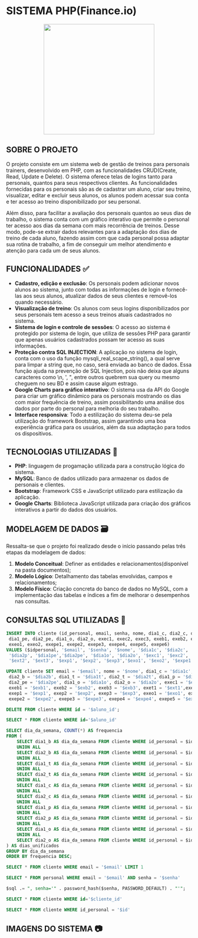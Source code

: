 # SISTEMA PHP(Finance.io)
<div align="center">
<img src="https://github.com/user-attachments/assets/4d82aa8b-31fc-4707-8178-8b27c41d0852" width="300px"/>
</div>


## SOBRE O PROJETO
O projeto consiste em um sistema web de gestão de treinos para personais trainers, desenvolvido em PHP, com as funcionalidades CRUD(Create, Read, Update e Delete). O sistema oferece telas de logins tanto para personais, quantos para seus respectivos clientes. As funcionalidades fornecidas para os personais são as de cadastrar um aluno, criar seu treino, visualizar, editar e excluir seus alunos, os alunos podem acessar sua conta e ter acesso ao treino disponibilizado por seu personal.

Além disso, para facilitar a avaliação dos personais quantos ao seus dias de trabalho, o sistema conta com um gráfico interativo que permite o personal ter acesso aos dias da semana com mais recorrência de treinos. Desse modo, pode-se extrair dados relevantes para a adaptação dos dias de treino de cada aluno, fazendo assim com que cada personal possa adaptar sua rotina de trabalho, a fim de conseguir um melhor atendimento e atenção para cada um de seus alunos.

## FUNCIONALIDADES ✅
- **Cadastro, edição e exclusão**: Os personais podem adicionar novos alunos ao sistema, junto com todas as informações de login e fornecê-las aos seus alunos, atualizar dados de seus clientes e removê-los quando necessário.
- **Visualização de treino**: Os alunos com seus logins disponibilizados por seus personais tem acesso a seus treinos atuais cadastrados no sistema.
- **Sistema de login e controle de sessões**: O acesso ao sistema é protegido por sistema de login, que utiliza de sessões PHP para garantir que apenas usuários cadastrados possam ter acesso as suas informações.
- **Proteção contra SQL INJECTION**: A aplicação no sistema de login, conta com o uso da função mysqli_real_scape_string(), a qual serve para limpar a string que, no caso, será enviada ao banco de dados. Essa função ajuda na prevenção de SQL Injection, pois não deixa que alguns caracteres como \n, ', ", entre outros quebrem sua query ou mesmo cheguem no seu BD e assim cause algum estrago.
- **Google Charts para gráfico interativo**: O sistema usa da API do Google para criar um gráfico dinâmico para os personais mostrando os dias com maior frequência de treino, assim possibilitando uma análise dos dados por parte do personal para melhoria do seu trabalho.
- **Interface responsiva**: Todo a estilização do sistema deu-se pela utilização do framework Bootstrap, assim garantindo uma boa experiência gráfica para os usuários, além da sua adaptação para todos os dispositivos.

## TECNOLOGIAS UTILIZADAS 🔧
- **PHP**: linguagem de progamação utilizada para a construção lógica do sistema.
- **MySQL**: Banco de dados utilizado para armazenar os dados de personais e clientes.
- **Bootstrap**: Framework CSS e JavaScript utilizado para estilização da aplicação.
- **Google Charts**: Biblioteca JavaScript utilizada para criação dos gráficos interativos a partir do dados dos usuários.

## MODELAGEM DE DADOS 🗃️
Ressalta-se que o projeto foi realizado desde o início passando pelas três etapas da modelagem de dados:
1. **Modelo Conceitual**: Definer as entidades e relacionamentos(disponível na pasta documentos);
2. **Modelo Lógico**: Detalhamento das tabelas envolvidas, campos e relacionamentos; 
3. **Modelo Físico**: Criação concreta do banco de dados no MySQL, com a implementação das tabelas e índices a fim de melhorar o desempenhos nas consultas.

## CONSULTAS SQL UTILIZADAS 🔎
```SQL
INSERT INTO cliente (id_personal, email, senha, nome, dia1_c, dia2_c, dia1_b, dia2_b, dia1_t, dia2_t, dia1_p, dia2_p,
 dia1_pe, dia2_pe, dia1_o, dia2_o, exec1, exec2, exec3, exeb1, exeb2, exeb3, exet1,exet2, exet3, exep1, exep2, exep3,
 exeo1, exeo2, exepe1, exepe2, exepe3, exepe4, exepe5, exepe6)
VALUES ($idpersonal, '$email', '$senha', '$nome', '$dia1c', '$dia2c', '$dia1b', '$dia2b', '$dia1t', '$dia2t', '$dia1p',
 '$dia2p', '$dia1pe','$dia2pe', '$dia1o', '$dia2o', '$exc1', '$exc2', '$exc3', '$exb1', '$exb2', '$exb3', '$ext1',
 '$ext2', '$ext3', '$exp1', '$exp2', '$exp3','$exo1', '$exo2', '$expe1', '$expe2', '$expe3', '$expe4', '$expe5', '$expe6')"
```
```SQL
UPDATE cliente SET email = '$email', nome = '$nome', dia1_c = '$dia1c', dia2_c = '$dia2c', dia1_b = '$dia1b',
 dia2_b = '$dia2b', dia1_t = '$dia1t', dia2_t = '$dia2t', dia1_p = '$dia1p', dia2_p = '$dia2p', dia1_pe = '$dia1pe',
 dia2_pe = '$dia2pe', dia1_o = '$dia1o', dia2_o = '$dia2o', exec1 = '$exc1', exec2 = '$exc2', exec3 = '$exc3',
 exeb1 = '$exb1', exeb2 = '$exb2', exeb3 = '$exb3', exet1 = '$ext1',exet2 = '$ext2', exet3 = '$ext3',
 exep1 = '$exp1', exep2 = '$exp2', exep3 = '$exp3', exeo1 = '$exo1', exeo2 = '$exo2', exepe1 = '$expe1',
 exepe2 = '$expe2', exepe3 = '$expe3', exepe4 = '$expe4', exepe5 = '$expe5', exepe6 = '$expe6';
```

```SQL
DELETE FROM cliente WHERE id = '$aluno_id';
```

```SQL
SELECT * FROM cliente WHERE id='$aluno_id'
```

```SQL
SELECT dia_da_semana, COUNT(*) AS frequencia
FROM (
    SELECT dia1_b AS dia_da_semana FROM cliente WHERE id_personal = $id_personal AND dia1_b <> ''
    UNION ALL
    SELECT dia2_b AS dia_da_semana FROM cliente WHERE id_personal = $id_personal AND dia2_b <> ''
    UNION ALL
    SELECT dia1_t AS dia_da_semana FROM cliente WHERE id_personal = $id_personal AND dia1_t <> ''
    UNION ALL
    SELECT dia2_t AS dia_da_semana FROM cliente WHERE id_personal = $id_personal AND dia2_t <> ''
    UNION ALL
    SELECT dia1_c AS dia_da_semana FROM cliente WHERE id_personal = $id_personal AND dia1_c <> ''
    UNION ALL
    SELECT dia2_c AS dia_da_semana FROM cliente WHERE id_personal = $id_personal AND dia2_c <> ''
    UNION ALL
    SELECT dia1_p AS dia_da_semana FROM cliente WHERE id_personal = $id_personal AND dia1_p <> ''
    UNION ALL
    SELECT dia2_p AS dia_da_semana FROM cliente WHERE id_personal = $id_personal AND dia2_p <> ''
    UNION ALL
    SELECT dia1_o AS dia_da_semana FROM cliente WHERE id_personal = $id_personal AND dia1_o <> ''
    UNION ALL
    SELECT dia2_o AS dia_da_semana FROM cliente WHERE id_personal = $id_personal AND dia2_o <> ''
) AS dias_unificados
GROUP BY dia_da_semana
ORDER BY frequencia DESC;
```

```SQL
SELECT * FROM cliente WHERE email = '$email' LIMIT 1
```

```SQL
SELECT * FROM personal WHERE email = '$email' AND senha = '$senha'
```

```SQL
$sql .= ", senha='" . password_hash($senha, PASSWORD_DEFAULT) . "'";
```

```SQL
SELECT * FROM cliente WHERE id='$cliente_id'
```

```SQL
SELECT * FROM cliente WHERE id_personal = '$id'
```

## IMAGENS DO SISTEMA 📷
<div align="center">
 
</div>




